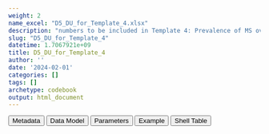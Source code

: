 ```yaml
---
weight: 2
name_excel: "D5_DU_for_Template_4.xlsx"
description: "numbers to be included in Template 4: Prevalence of MS over time per 1,000 pregnancies from women aged 15-49 years old"
slug: "D5_DU_for_Template_4"
datetime: 1.7067921e+09
title: D5_DU_for_Template_4
author: ''
date: '2024-02-01'
categories: []
tags: []
archetype: codebook
output: html_document
---
```


<script src="/rmarkdown-libs/core-js/shim.min.js"></script>
<script src="/rmarkdown-libs/react/react.min.js"></script>
<script src="/rmarkdown-libs/react/react-dom.min.js"></script>
<script src="/rmarkdown-libs/reactwidget/react-tools.js"></script>
<script src="/rmarkdown-libs/htmlwidgets/htmlwidgets.js"></script>
<link href="/rmarkdown-libs/reactable/reactable.css" rel="stylesheet" />
<script src="/rmarkdown-libs/reactable-binding/reactable.js"></script>
<div class="tab">
<button class="tablinks" onclick="openCity(event, &#39;Metadata&#39;)" id="defaultOpen">Metadata</button>
<button class="tablinks" onclick="openCity(event, &#39;Data Model&#39;)">Data Model</button>
<button class="tablinks" onclick="openCity(event, &#39;Parameters&#39;)">Parameters</button>
<button class="tablinks" onclick="openCity(event, &#39;Example&#39;)">Example</button>
<button class="tablinks" onclick="openCity(event, &#39;Shell Table&#39;)">Shell Table</button>
</div>
<div class="tabcontent"></div>
<div id="Shell Table" class="tabcontent">
<div id="htmlwidget-1" class="reactable html-widget " style="width:auto;height:600px;"></div>
<script type="application/json" data-for="htmlwidget-1">{"x":{"tag":{"name":"Reactable","attribs":{"data":{"...1":["2005","2006","2007","2008","2009","2010","2011","2012","2013","2014","2015","2016","2017","2018","2019","All","1Confidence intervals to be calculated using the Wilson score method",null,null,null],"Number of pregnancies from women with MS":["n1_2005","n1_2006","n1_2007",null,null,null,null,null,null,null,null,null,null,null,"n1_2019","n1_all",null,null,null,null],"Number of pregnancies in study population":["n2_2005","n2_2006","n2_2007",null,null,null,null,null,null,null,null,null,null,null,"n2_2019","n2_all",null,null,null,null],"Prevalence per 1,000  pregnancies":["n3_2005","n3_2006","n3_2007",null,null,null,null,null,null,null,null,null,null,null,"n3_2019","n3_all",null,null,null,null],"95% Confidence Interval1":["(n4_2006 - n5_2006)","(n4_2006 - n5_2006)","(n4_2007 - n5_2007)",null,null,null,null,null,null,null,null,null,null,null,"(n4_2019 - n5_2019)","(n4_all - n5_all)",null,null,null,null]},"columns":[{"id":"...1","name":"...1","type":"character"},{"id":"Number of pregnancies from women with MS","name":"Number of pregnancies from women with MS","type":"character"},{"id":"Number of pregnancies in study population","name":"Number of pregnancies in study population","type":"character"},{"id":"Prevalence per 1,000  pregnancies","name":"Prevalence per 1,000  pregnancies","type":"character"},{"id":"95% Confidence Interval1","name":"95% Confidence Interval1","type":"character"}],"sortable":false,"searchable":true,"pagination":false,"highlight":true,"bordered":true,"striped":true,"style":{"maxWidth":1800},"height":"600px","dataKey":"8949426e99f7c36809db47bdd36a730a"},"children":[]},"class":"reactR_markup"},"evals":[],"jsHooks":[]}</script>
</div>
